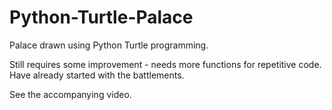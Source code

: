 # Python-Turtle-Palace
Palace drawn using Python Turtle programming.

Still requires some improvement - needs more functions for repetitive code.
Have already started with the battlements.

See the accompanying video.
